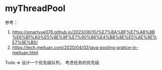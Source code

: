 # myThreadPool

参考：
1. https://smartyue076.github.io/2023/06/10/%E7%BA%BF%E7%A8%8B%E6%B1%A0%E5%8E%9F%E7%90%86%E4%B8%8E%E5%AE%9E%E7%8E%B0/
2. https://tech.meituan.com/2020/04/02/java-pooling-pratice-in-meituan.html

Todo => 设计一个优先级队列， 考虑任务的优先级